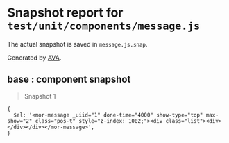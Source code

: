 # Snapshot report for `test/unit/components/message.js`

The actual snapshot is saved in `message.js.snap`.

Generated by [AVA](https://ava.li).

## base : component snapshot

> Snapshot 1

    {
      $el: '<mor-message _uiid="1" done-time="4000" show-type="top" max-show="2" class="pos-t" style="z-index: 1002;"><div class="list"><div></div></div></mor-message>',
    }
